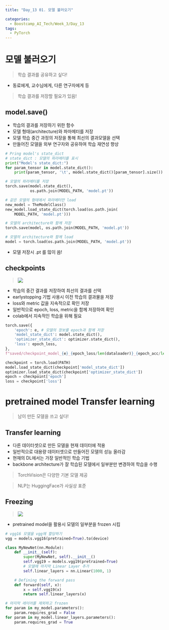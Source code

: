 ```yaml
---
title: "Day_13 01. 모델 불러오기"

categories:
  - Boostcamp_AI_Tech/Week_3/Day_13
tags:
  - PyTorch
---
```


# 모델 불러오기

> 학습 결과를 공유하고 싶다!

- 동료에게, 교수님에게, 다른 연구자에게 등

> 학습 결과를 저장할 필요가 있음!

## model.save()

- 학습의 결과를 저장하기 위한 함수
- 모델 형태(architecture)와 파마메터를 저장
- 모델 학습 중간 과정의 저장을 통해 최선의 결과모델을 선택
- 만들어진 모델을 외부 연구자와 공유하여 학습 재연성 향상

```python
# Pring model's state_dict
# state_dict : 모델의 파라메터를 표시
print("Model's state_dict:")  
for param_tensor in model.state_dict():
    print(param_tensor, '\t', model.state_dict()[param_tensor].size())

# 모델의 파라메터를 저장
torch.save(model.state_dict(),
           os.path.join(MODEL_PATH, 'model.pt'))

# 같은 모델의 형태에서 파라메터만 load
new_model = TheModelClass()
new_model.load_state_dict(torch.load(os.path.join(
    MODEL_PATH, 'model.pt')))

# 모델의 architecture와 함께 저장
torch.save(model, os.path.join(MODEL_PATH, 'model.pt'))

# 모델의 architecture와 함께 load
model = torch.load(os.path.join(MODEL_PATH, 'model.pt'))
```

- 모델 저장시 .pt 를 많이 씀!

## checkpoints

> ![]({{site.url}}/assets/images/2021-08-19-10-41-47.png)

- 학습의 중간 결과를 저장하여 최선의 결과를 선택
- earlystopping 기법 사용시 이전 학습의 결과물을 저장
- loss와 metric 값을 지속적으로 확인 저장
- 일반적으로 epoch, loss, metric을 함께 저장하여 확인
- colab에서 지속적인 학습을 위해 필요

```python
torch.save({
    'epoch': e, # 모델의 정보를 epoch과 함께 저장
    'model_state_dict': model.state_dict(),
    'optimizer_state_dict': optimizer.state_dict(),
    'loss': epoch_loss,
},
f"saved/checkpoint_model_{e}_{epoch_loss/len(dataloader)}_{epoch_acc/len(data_loader)}.pt")

checkpoint = torch.load(PATH)
model.load_state_dict(checkpoint['model_state_dict'])
optimizer.load_state_dict(checkpoint['optimizer_state_dict'])
epoch = checkpoint['epoch']
loss = checkpoint['loss']
```

# pretrained model Transfer learning

> 남이 만든 모델을 쓰고 싶다!

## Transfer learning

- 다른 데이터셋으로 만든 모델을 현재 데이터에 적용
- 일반적으로 대용량 데이터셋으로 만들어진 모델의 성능 올라감
- 현재의 DL에서는 가장 일반적인 학습 기법
- backbone architecture가 잘 학습된 모델에서 일부분만 변경하여 학습을 수행

> TorchVision은 다양한 기본 모델 제공

> NLP는 HuggingFace가 사실상 표준

## Freezing

> ![]({{site.url}}/assets/images/2021-08-19-11-14-07.png)

- pretrained model을 활용시 모델의 일부분을 frozen 시킴

```python
# vgg16 모델을 vgg에 할당하기
vgg = models.vgg16(pretrained=True).to(device)

class MyNewNet(nn.Module):
    def __init__(self):
        super(MyNewNet, self).__init__()
        self.vgg19 = models.vgg19(pretrained=True)
        # 모델에 마지막 Linear Layer 추가
        self.linear_layers = nn.Linear(1000, 1)

    # Defining the forward pass
    def forward(self, x):
        x = self.vgg19(x)
        return self.linear_layers(x)

# 마지막 레이어를 제외하고 frozen
for param in my_model.parameters():
    param.requires_grad = False
for param in my_model.linear_layers.parameters():
    param.requires_grad = True
```

